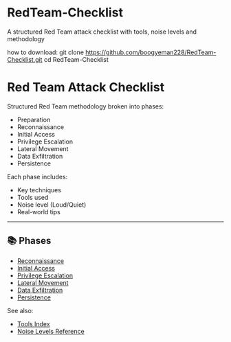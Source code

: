 # RedTeam-Checklist
A structured Red Team attack checklist with tools, noise levels and methodology

how to download:
git clone https://github.com/boogyeman228/RedTeam-Checklist.git
cd RedTeam-Checklist


# Red Team Attack Checklist

Structured Red Team methodology broken into phases:
- Preparation
- Reconnaissance
- Initial Access
- Privilege Escalation
- Lateral Movement
- Data Exfiltration
- Persistence

Each phase includes:
- Key techniques
- Tools used
- Noise level (Loud/Quiet)
- Real-world tips

---

## 📚 Phases
- [Reconnaissance](./1-Reconnaissance.md)
- [Initial Access](./2-InitialAccess.md)
- [Privilege Escalation](./3-PrivilegeEscalation.md)
- [Lateral Movement](./4-LateralMovement.md)
- [Data Exfiltration](./5-DataExfiltration.md)
- [Persistence](./6-Persistence.md)

See also:
- [Tools Index](./TOOLS.md)
- [Noise Levels Reference](./noise-levels.md)
